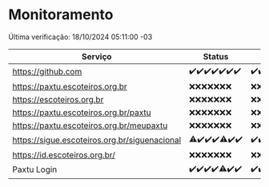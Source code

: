 # Monitoramento

Última verificação: 18/10/2024 05:11:00 -03

|Serviço|Status|Últimas 24h|
|---|---|---|
|https://github.com|<span title="2024-10-11: OK=23">✔️</span><span title="2024-10-12: OK=23">✔️</span><span title="2024-10-13: OK=23">✔️</span><span title="2024-10-14: OK=23">✔️</span><span title="2024-10-15: OK=23">✔️</span><span title="2024-10-16: OK=23">✔️</span><span title="2024-10-17: OK=7">✔️</span>|<span title="17/10/2024 05:11:00 -03 : 200">✔️</span><span title="17/10/2024 06:09:00 -03 : 200">✔️</span><span title="17/10/2024 07:08:00 -03 : 200">✔️</span><span title="17/10/2024 08:07:00 -03 : 200">✔️</span><span title="17/10/2024 09:15:00 -03 : 200">✔️</span><span title="17/10/2024 10:17:00 -03 : 200">✔️</span><span title="17/10/2024 11:08:00 -03 : 200">✔️</span><span title="17/10/2024 12:07:00 -03 : 200">✔️</span><span title="17/10/2024 13:10:00 -03 : 200">✔️</span><span title="17/10/2024 14:07:00 -03 : 200">✔️</span><span title="17/10/2024 15:10:00 -03 : 200">✔️</span><span title="17/10/2024 16:07:00 -03 : 200">✔️</span><span title="17/10/2024 17:09:00 -03 : 200">✔️</span><span title="17/10/2024 18:07:00 -03 : 200">✔️</span><span title="17/10/2024 19:08:00 -03 : 200">✔️</span><span title="17/10/2024 20:08:00 -03 : 200">✔️</span><span title="17/10/2024 21:39:00 -03 : 200">✔️</span><span title="17/10/2024 23:11:00 -03 : 200">✔️</span><span title="18/10/2024 00:16:00 -03 : 200">✔️</span><span title="18/10/2024 01:11:00 -03 : 200">✔️</span><span title="18/10/2024 02:09:00 -03 : 200">✔️</span><span title="18/10/2024 03:12:00 -03 : 200">✔️</span><span title="18/10/2024 04:08:00 -03 : 200">✔️</span><span title="18/10/2024 05:11:00 -03 : 200">✔️</span>|
|https://paxtu.escoteiros.org.br|<span title="2024-10-11: Falhas=23">❌</span><span title="2024-10-12: Falhas=23">❌</span><span title="2024-10-13: Falhas=23">❌</span><span title="2024-10-14: Falhas=23">❌</span><span title="2024-10-15: Falhas=23">❌</span><span title="2024-10-16: Falhas=23">❌</span><span title="2024-10-17: Falhas=7">❌</span>|<span title="17/10/2024 05:11:00 -03 : 403">❌</span><span title="17/10/2024 06:09:00 -03 : 403">❌</span><span title="17/10/2024 07:08:00 -03 : 403">❌</span><span title="17/10/2024 08:07:00 -03 : 403">❌</span><span title="17/10/2024 09:15:00 -03 : 403">❌</span><span title="17/10/2024 10:17:00 -03 : 403">❌</span><span title="17/10/2024 11:08:00 -03 : 403">❌</span><span title="17/10/2024 12:07:00 -03 : 403">❌</span><span title="17/10/2024 13:10:00 -03 : 403">❌</span><span title="17/10/2024 14:07:00 -03 : 403">❌</span><span title="17/10/2024 15:10:00 -03 : 403">❌</span><span title="17/10/2024 16:07:00 -03 : 403">❌</span><span title="17/10/2024 17:09:00 -03 : 403">❌</span><span title="17/10/2024 18:07:00 -03 : 403">❌</span><span title="17/10/2024 19:08:00 -03 : 403">❌</span><span title="17/10/2024 20:08:00 -03 : 403">❌</span><span title="17/10/2024 21:39:00 -03 : 403">❌</span><span title="17/10/2024 23:11:00 -03 : 403">❌</span><span title="18/10/2024 00:16:00 -03 : 403">❌</span><span title="18/10/2024 01:11:00 -03 : 403">❌</span><span title="18/10/2024 02:09:00 -03 : 403">❌</span><span title="18/10/2024 03:12:00 -03 : 403">❌</span><span title="18/10/2024 04:08:00 -03 : 403">❌</span><span title="18/10/2024 05:11:00 -03 : 403">❌</span>|
|https://escoteiros.org.br|<span title="2024-10-11: Falhas=23">❌</span><span title="2024-10-12: Falhas=23">❌</span><span title="2024-10-13: Falhas=23">❌</span><span title="2024-10-14: Falhas=23">❌</span><span title="2024-10-15: Falhas=23">❌</span><span title="2024-10-16: Falhas=23">❌</span><span title="2024-10-17: Falhas=7">❌</span>|<span title="17/10/2024 05:11:00 -03 : 403">❌</span><span title="17/10/2024 06:09:00 -03 : 403">❌</span><span title="17/10/2024 07:08:00 -03 : 403">❌</span><span title="17/10/2024 08:07:00 -03 : 403">❌</span><span title="17/10/2024 09:15:00 -03 : 403">❌</span><span title="17/10/2024 10:17:00 -03 : 403">❌</span><span title="17/10/2024 11:08:00 -03 : 403">❌</span><span title="17/10/2024 12:07:00 -03 : 403">❌</span><span title="17/10/2024 13:10:00 -03 : 403">❌</span><span title="17/10/2024 14:07:00 -03 : 403">❌</span><span title="17/10/2024 15:10:00 -03 : 403">❌</span><span title="17/10/2024 16:07:00 -03 : 403">❌</span><span title="17/10/2024 17:09:00 -03 : 403">❌</span><span title="17/10/2024 18:07:00 -03 : 403">❌</span><span title="17/10/2024 19:08:00 -03 : 403">❌</span><span title="17/10/2024 20:08:00 -03 : 403">❌</span><span title="17/10/2024 21:39:00 -03 : 403">❌</span><span title="17/10/2024 23:11:00 -03 : 403">❌</span><span title="18/10/2024 00:16:00 -03 : 403">❌</span><span title="18/10/2024 01:11:00 -03 : 403">❌</span><span title="18/10/2024 02:09:00 -03 : 403">❌</span><span title="18/10/2024 03:12:00 -03 : 403">❌</span><span title="18/10/2024 04:08:00 -03 : 403">❌</span><span title="18/10/2024 05:11:00 -03 : 403">❌</span>|
|https://paxtu.escoteiros.org.br/paxtu|<span title="2024-10-11: Falhas=23">❌</span><span title="2024-10-12: Falhas=23">❌</span><span title="2024-10-13: Falhas=23">❌</span><span title="2024-10-14: Falhas=23">❌</span><span title="2024-10-15: Falhas=23">❌</span><span title="2024-10-16: Falhas=23">❌</span><span title="2024-10-17: Falhas=7">❌</span>|<span title="17/10/2024 05:11:00 -03 : 403">❌</span><span title="17/10/2024 06:09:00 -03 : 403">❌</span><span title="17/10/2024 07:08:00 -03 : 403">❌</span><span title="17/10/2024 08:07:00 -03 : 403">❌</span><span title="17/10/2024 09:15:00 -03 : 403">❌</span><span title="17/10/2024 10:17:00 -03 : 403">❌</span><span title="17/10/2024 11:08:00 -03 : 403">❌</span><span title="17/10/2024 12:07:00 -03 : 403">❌</span><span title="17/10/2024 13:10:00 -03 : 403">❌</span><span title="17/10/2024 14:07:00 -03 : 403">❌</span><span title="17/10/2024 15:10:00 -03 : 403">❌</span><span title="17/10/2024 16:07:00 -03 : 403">❌</span><span title="17/10/2024 17:09:00 -03 : 403">❌</span><span title="17/10/2024 18:07:00 -03 : 403">❌</span><span title="17/10/2024 19:08:00 -03 : 403">❌</span><span title="17/10/2024 20:08:00 -03 : 403">❌</span><span title="17/10/2024 21:39:00 -03 : 403">❌</span><span title="17/10/2024 23:11:00 -03 : 403">❌</span><span title="18/10/2024 00:16:00 -03 : 403">❌</span><span title="18/10/2024 01:11:00 -03 : 403">❌</span><span title="18/10/2024 02:09:00 -03 : 403">❌</span><span title="18/10/2024 03:12:00 -03 : 403">❌</span><span title="18/10/2024 04:08:00 -03 : 403">❌</span><span title="18/10/2024 05:11:00 -03 : 403">❌</span>|
|https://paxtu.escoteiros.org.br/meupaxtu|<span title="2024-10-11: Falhas=23">❌</span><span title="2024-10-12: Falhas=23">❌</span><span title="2024-10-13: Falhas=23">❌</span><span title="2024-10-14: Falhas=23">❌</span><span title="2024-10-15: Falhas=23">❌</span><span title="2024-10-16: Falhas=23">❌</span><span title="2024-10-17: Falhas=7">❌</span>|<span title="17/10/2024 05:11:00 -03 : 403">❌</span><span title="17/10/2024 06:09:00 -03 : 403">❌</span><span title="17/10/2024 07:08:00 -03 : 403">❌</span><span title="17/10/2024 08:07:00 -03 : 403">❌</span><span title="17/10/2024 09:15:00 -03 : 403">❌</span><span title="17/10/2024 10:17:00 -03 : 403">❌</span><span title="17/10/2024 11:08:00 -03 : 403">❌</span><span title="17/10/2024 12:07:00 -03 : 403">❌</span><span title="17/10/2024 13:10:00 -03 : 403">❌</span><span title="17/10/2024 14:07:00 -03 : 403">❌</span><span title="17/10/2024 15:10:00 -03 : 403">❌</span><span title="17/10/2024 16:07:00 -03 : 403">❌</span><span title="17/10/2024 17:09:00 -03 : 403">❌</span><span title="17/10/2024 18:07:00 -03 : 403">❌</span><span title="17/10/2024 19:08:00 -03 : 403">❌</span><span title="17/10/2024 20:08:00 -03 : 403">❌</span><span title="17/10/2024 21:39:00 -03 : 403">❌</span><span title="17/10/2024 23:11:00 -03 : 403">❌</span><span title="18/10/2024 00:16:00 -03 : 403">❌</span><span title="18/10/2024 01:11:00 -03 : 403">❌</span><span title="18/10/2024 02:09:00 -03 : 403">❌</span><span title="18/10/2024 03:12:00 -03 : 403">❌</span><span title="18/10/2024 04:08:00 -03 : 403">❌</span><span title="18/10/2024 05:11:00 -03 : 403">❌</span>|
|https://sigue.escoteiros.org.br/siguenacional|<span title="2024-10-11: OK=22, Falhas=1">⚠️</span><span title="2024-10-12: OK=23">✔️</span><span title="2024-10-13: OK=23">✔️</span><span title="2024-10-14: OK=23">✔️</span><span title="2024-10-15: OK=21, Falhas=2">⚠️</span><span title="2024-10-16: OK=23">✔️</span><span title="2024-10-17: OK=7">✔️</span>|<span title="17/10/2024 05:11:00 -03 : 200">✔️</span><span title="17/10/2024 06:09:00 -03 : 200">✔️</span><span title="17/10/2024 07:08:00 -03 : 200">✔️</span><span title="17/10/2024 08:07:00 -03 : 200">✔️</span><span title="17/10/2024 09:15:00 -03 : 200">✔️</span><span title="17/10/2024 10:17:00 -03 : 200">✔️</span><span title="17/10/2024 11:08:00 -03 : 200">✔️</span><span title="17/10/2024 12:07:00 -03 : 200">✔️</span><span title="17/10/2024 13:10:00 -03 : 200">✔️</span><span title="17/10/2024 14:07:00 -03 : 200">✔️</span><span title="17/10/2024 15:10:00 -03 : 200">✔️</span><span title="17/10/2024 16:07:00 -03 : 200">✔️</span><span title="17/10/2024 17:09:00 -03 : 200">✔️</span><span title="17/10/2024 18:07:00 -03 : 200">✔️</span><span title="17/10/2024 19:08:00 -03 : 200">✔️</span><span title="17/10/2024 20:08:00 -03 : 200">✔️</span><span title="17/10/2024 21:39:00 -03 : 200">✔️</span><span title="17/10/2024 23:11:00 -03 : 200">✔️</span><span title="18/10/2024 00:16:00 -03 : 200">✔️</span><span title="18/10/2024 01:11:00 -03 : 200">✔️</span><span title="18/10/2024 02:09:00 -03 : 200">✔️</span><span title="18/10/2024 03:12:00 -03 : 200">✔️</span><span title="18/10/2024 04:08:00 -03 : 200">✔️</span><span title="18/10/2024 05:11:00 -03 : 200">✔️</span>|
|https://id.escoteiros.org.br/|<span title="2024-10-11: Falhas=23">❌</span><span title="2024-10-12: Falhas=23">❌</span><span title="2024-10-13: Falhas=23">❌</span><span title="2024-10-14: Falhas=23">❌</span><span title="2024-10-15: Falhas=23">❌</span><span title="2024-10-16: Falhas=23">❌</span><span title="2024-10-17: Falhas=7">❌</span>|<span title="17/10/2024 05:11:00 -03 : 403">❌</span><span title="17/10/2024 06:09:00 -03 : 403">❌</span><span title="17/10/2024 07:08:00 -03 : 403">❌</span><span title="17/10/2024 08:07:00 -03 : 403">❌</span><span title="17/10/2024 09:15:00 -03 : 403">❌</span><span title="17/10/2024 10:17:00 -03 : 403">❌</span><span title="17/10/2024 11:08:00 -03 : 403">❌</span><span title="17/10/2024 12:07:00 -03 : 403">❌</span><span title="17/10/2024 13:10:00 -03 : 403">❌</span><span title="17/10/2024 14:07:00 -03 : 403">❌</span><span title="17/10/2024 15:10:00 -03 : 403">❌</span><span title="17/10/2024 16:07:00 -03 : 403">❌</span><span title="17/10/2024 17:09:00 -03 : 403">❌</span><span title="17/10/2024 18:07:00 -03 : 403">❌</span><span title="17/10/2024 19:08:00 -03 : 403">❌</span><span title="17/10/2024 20:08:00 -03 : 403">❌</span><span title="17/10/2024 21:39:00 -03 : 403">❌</span><span title="17/10/2024 23:11:00 -03 : 403">❌</span><span title="18/10/2024 00:16:00 -03 : 403">❌</span><span title="18/10/2024 01:11:00 -03 : 403">❌</span><span title="18/10/2024 02:09:00 -03 : 403">❌</span><span title="18/10/2024 03:12:00 -03 : 403">❌</span><span title="18/10/2024 04:08:00 -03 : 403">❌</span><span title="18/10/2024 05:11:00 -03 : 403">❌</span>|
|Paxtu Login|<span title="2024-10-11: OK=23">✔️</span><span title="2024-10-12: OK=23">✔️</span><span title="2024-10-13: OK=23">✔️</span><span title="2024-10-14: OK=23">✔️</span><span title="2024-10-15: OK=22, Falhas=1">⚠️</span><span title="2024-10-16: OK=23">✔️</span><span title="2024-10-17: OK=7">✔️</span>|<span title="17/10/2024 05:11:00 -03 : 200">✔️</span><span title="17/10/2024 06:09:00 -03 : 200">✔️</span><span title="17/10/2024 07:08:00 -03 : 200">✔️</span><span title="17/10/2024 08:07:00 -03 : 200">✔️</span><span title="17/10/2024 09:15:00 -03 : 200">✔️</span><span title="17/10/2024 10:17:00 -03 : 200">✔️</span><span title="17/10/2024 11:08:00 -03 : 200">✔️</span><span title="17/10/2024 12:07:00 -03 : 200">✔️</span><span title="17/10/2024 13:10:00 -03 : 200">✔️</span><span title="17/10/2024 14:07:00 -03 : 200">✔️</span><span title="17/10/2024 15:10:00 -03 : 200">✔️</span><span title="17/10/2024 16:07:00 -03 : 200">✔️</span><span title="17/10/2024 17:09:00 -03 : 200">✔️</span><span title="17/10/2024 18:07:00 -03 : 200">✔️</span><span title="17/10/2024 19:08:00 -03 : 200">✔️</span><span title="17/10/2024 20:08:00 -03 : 200">✔️</span><span title="17/10/2024 21:39:00 -03 : 200">✔️</span><span title="17/10/2024 23:11:00 -03 : 200">✔️</span><span title="18/10/2024 00:16:00 -03 : 200">✔️</span><span title="18/10/2024 01:11:00 -03 : 200">✔️</span><span title="18/10/2024 02:09:00 -03 : 200">✔️</span><span title="18/10/2024 03:12:00 -03 : 200">✔️</span><span title="18/10/2024 04:08:00 -03 : 200">✔️</span><span title="18/10/2024 05:11:00 -03 : 200">✔️</span>|
